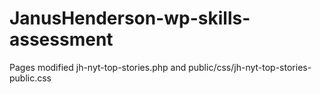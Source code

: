 # JanusHenderson-wp-skills-assessment
Pages modified jh-nyt-top-stories.php and public/css/jh-nyt-top-stories-public.css
